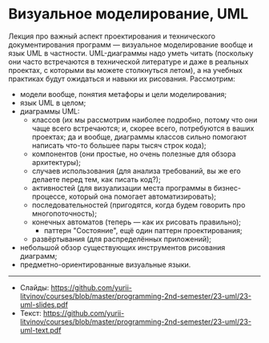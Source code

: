 # Визуальное моделирование, UML

Лекция про важный аспект проектирования и технического документирования программ — визуальное моделирование вообще и язык UML в частности. UML-диаграммы надо уметь читать (поскольку они часто встречаются в технической литературе и даже в реальных проектах, с которыми вы можете столкнуться летом), а на учебных практиках будут ожидаться и навыки их рисования. Рассмотрим:

- модели вообще, понятия метафоры и цели моделирования;
- язык UML в целом;
- диаграммы UML:
  - классов (их мы рассмотрим наиболее подробно, потому что они чаще всего встречаются; и, скорее всего, потребуются в ваших проектах; да и вообще, диаграммы классов сильно помогают написать что-то большее пары тысяч строк кода);
  - компонентов (они простые, но очень полезные для обзора архитектуры);
  - случаев использования (для анализа требований, вы же его делаете перед тем, как писать код?);
  - активностей (для визуализации места программы в бизнес-процессе, который она помогает автоматизировать);
  - последовательностей (пригодятся, когда будем говорить про многопоточность);
  - конечных автоматов (теперь — как их рисовать правильно);
    - паттерн "Состояние", ещё один паттерн проектирования;
  - развёртывания (для распределённых приложений);
- небольшой обзор существующих инструментов рисования диаграмм;
- предметно-ориентированные визуальные языки.

---

- Слайды: https://github.com/yurii-litvinov/courses/blob/master/programming-2nd-semester/23-uml/23-uml-slides.pdf
- Текст: https://github.com/yurii-litvinov/courses/blob/master/programming-2nd-semester/23-uml/23-uml-text.pdf